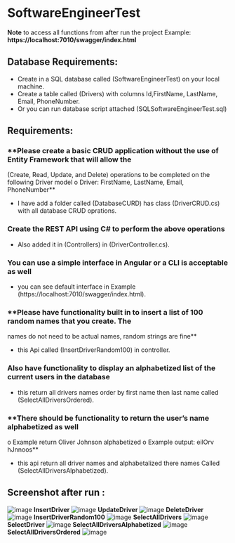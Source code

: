 # SoftwareEngineerTest

**Note** to access all functions from after run the project
        Example: **https://localhost:7010/swagger/index.html**

## Database Requirements:
  - Create in a SQL database called (SoftwareEngineerTest) on your local machine.
  - Create a table called (Drivers) with columns Id,FirstName, LastName, Email, PhoneNumber.
  - Or you can run database script attached (SQLSoftwareEngineerTest.sql)

## Requirements:
### **Please create a basic CRUD application without the use of Entity Framework that will allow the
(Create, Read, Update, and Delete) operations to be completed on the following Driver model
o Driver: FirstName, LastName, Email, PhoneNumber**
- I have add a folder called (DatabaseCURD) has class (DriverCRUD.cs) with all database CRUD oprations.
### **Create the REST API using C# to perform the above operations**
- Also added it in (Controllers) in (DriverController.cs).
### **You can use a simple interface in Angular or a CLI is acceptable as well**
- you can see default interface in Example (https://localhost:7010/swagger/index.html).
### **Please have functionality built in to insert a list of 100 random names that you create. The
names do not need to be actual names, random strings are fine**
- this Api called (InsertDriverRandom100) in controller.
### **Also have functionality to display an alphabetized list of the current users in the database**
- this return all drivers names order by first name then last name called (SelectAllDriversOrdered).
### **There should be functionality to return the user’s name alphabetized as well
o Example return Oliver Johnson alphabetized
o Example output: eilOrv hJnnoos**
- this api return all driver names and alphabetalized there names Called (SelectAllDriversAlphabetized).

## Screenshot after run :
![image](https://user-images.githubusercontent.com/108579670/236068560-d395e5c8-7d9b-4033-b34b-994c1871a105.png)
**InsertDriver**
![image](https://user-images.githubusercontent.com/108579670/236068782-774c659e-8f35-46aa-aeea-f7241ba16294.png)
**UpdateDriver**
![image](https://user-images.githubusercontent.com/108579670/236070771-f2e29524-9cac-4396-8c0a-20e6fbffb880.png)
**DeleteDriver**
![image](https://user-images.githubusercontent.com/108579670/236071037-e1dc490b-f780-40cb-8e59-861bbec5eb99.png)
**InsertDriverRandom100**
![image](https://user-images.githubusercontent.com/108579670/236071263-c0e677f4-ba44-4a5d-8349-fb69247380cb.png)
**SelectAllDrivers**
![image](https://user-images.githubusercontent.com/108579670/236071418-f6fd166f-b5bc-4514-9578-e8b8cc51d674.png)
**SelectDriver**
![image](https://user-images.githubusercontent.com/108579670/236071614-e0e37fc8-52e8-4651-b044-28a90a091acf.png)
**SelectAllDriversAlphabetized**
![image](https://user-images.githubusercontent.com/108579670/236071778-9a9ee360-60ab-440f-aa73-7d402620bdd9.png)
**SelectAllDriversOrdered**
![image](https://user-images.githubusercontent.com/108579670/236071903-cf670cfc-3547-4be7-870a-445bb28928a1.png)






